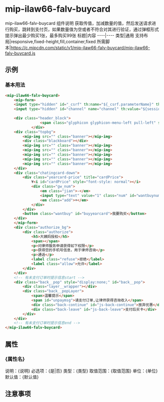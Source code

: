 # mip-ilaw66-falv-buycard

mip-ilaw66-falv-buycard 组件说明
获取传值，加减数量的值，然后发送请求进行购买，跳转到支付页，如果数量值为空或者不符合对其进行验证，通过弹框形式提示弹出最少购买1张，最多购买99张
标题|内容
----|----
类型|通用
支持布局|responsive,fixed-height,fill,container,fixed
所需脚本|https://c.mipcdn.com/static/v1/mip-ilaw66-falv-buycard/mip-ilaw66-falv-buycard.js

## 示例

### 基本用法
```html
<mip-ilaw66-falv-buycard>
    <mip-form>
	<input type="hidden" id="_csrf" th:name="${_csrf.parameterName}" th:value="${_csrf.token}"/>
	<input type="hidden" id="channel" name="channel" th:value="${session.channel}" />
	
	<div class="header_block">
				<span class="glyphicon glyphicon-menu-left pull-left" style="left:5px"></span>律师卡详情
			</div>
	<div class="topbg">
		<mip-img src="" class="banner"></mip-img>
		<div class="blackboard"></div>
		<mip-img src="" class="banner"></mip-img>
		<mip-img src="" class="banner"></mip-img>
		<mip-img src="" class="banner"></mip-img>
		<mip-img src="" class="banner"></mip-img>
		<mip-img src="" class="banner"></mip-img>
	</div>
	<div class="chatingcard-down">
		<div class="yearcard-price" title="cardPrice">
			¥<i id="cardPrice" style="font-style: normal"></i>
			<div class="gw_num">
				<em class="jian">-</em>
				<input type="text" value="1" class="num" id="wantbuynumber"  maxlength="2" minlength="1"  />
				<em class="add">+</em>
			</div>
		</div>
		<button class="wantbuy" id="buyyearcard">我要购买</button>
	</div>
	</mip-form>
	<div class="authorize_bg">
		<div class="authorize">
			<h5>大姨妈授权</h5>
			<span></span>
			<p>问律师服务申请获得如下权限</p>
			<p>获得您的手机号信息，用于律师咨询</p>
			<p>通话</p>
			<label class="refuse">拒绝</label>
			<label class="allow">允许</label>
		</div>
	</div>
	<!-- 有未支付订单时提示信息start -->
	<div class="back__pop" style="display:none;" id="back__pop">
        <div class="layer__wrapper"></div>
        <div class="back__popLayer">
            <span>温馨提示</span>
            <span id="unpaymsg">请支付订单,让律师获得咨询收入</span>
            <div class="back-continue" id="js-back-continue">放弃优惠</div>
            <div class="back-leave" id="js-back-leave">支付后买卡</div>
        </div>
    </div>
    <!-- 有未支付订单时提示信息end -->
</mip-ilaw66-falv-buycard>
```

## 属性

### {属性名}

说明：{说明}
必选项：{是|否}
类型：{类型}
取值范围：{取值范围}
单位：{单位}
默认值：{默认值}

## 注意事项

